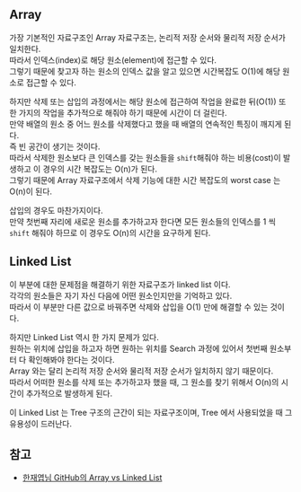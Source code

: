 ## Array
가장 기본적인 자료구조인 Array 자료구조는, 논리적 저장 순서와 물리적 저장 순서가 일치한다.    
따라서 인덱스(index)로 해당 원소(element)에 접근할 수 있다.   
그렇기 때문에 찾고자 하는 원소의 인덱스 값을 알고 있으면 시간복잡도 O(1)에 해당 원소로 접근할 수 있다.   

하지만 삭제 또는 삽입의 과정에서는 해당 원소에 접근하여 작업을 완료한 뒤(O(1)) 또 한 가지의 작업을 추가적으로 해줘야 하기 때문에 시간이 더 걸린다.    
만약 배열의 원소 중 어느 원소를 삭제했다고 했을 때 배열의 연속적인 특징이 깨지게 된다.   
즉 빈 공간이 생기는 것이다.   
따라서 삭제한 원소보다 큰 인덱스를 갖는 원소들을 ```shift```해줘야 하는 비용(cost)이 발생하고 이 경우의 시간 복잡도는 O(n)가 된다.   
그렇기 때문에 Array 자료구조에서 삭제 기능에 대한 시간 복잡도의 worst case 는 O(n)이 된다.

삽입의 경우도 마찬가지이다.   
만약 첫번째 자리에 새로운 원소를 추가하고자 한다면 모든 원소들의 인덱스를 1 씩 ```shift``` 해줘야 하므로 이 경우도 O(n)의 시간을 요구하게 된다.

## Linked List
이 부분에 대한 문제점을 해결하기 위한 자료구조가 linked list 이다.   
각각의 원소들은 자기 자신 다음에 어떤 원소인지만을 기억하고 있다.   
따라서 이 부분만 다른 값으로 바꿔주면 삭제와 삽입을 O(1) 만에 해결할 수 있는 것이다.   

하지만 Linked List 역시 한 가지 문제가 있다.   
원하는 위치에 삽입을 하고자 하면 원하는 위치를 Search 과정에 있어서 첫번째 원소부터 다 확인해봐야 한다는 것이다.   
Array 와는 달리 논리적 저장 순서와 물리적 저장 순서가 일치하지 않기 때문이다.   
따라서 어떠한 원소를 삭제 또는 추가하고자 했을 때, 그 원소를 찾기 위해서 O(n)의 시간이 추가적으로 발생하게 된다.   

이 Linked List 는 Tree 구조의 근간이 되는 자료구조이며, Tree 에서 사용되었을 때 그 유용성이 드러난다.

## 참고
* [한재엽님 GitHub의 Array vs Linked List](https://github.com/JaeYeopHan/Interview_Question_for_Beginner/tree/master/DataStructure#array-vs-linked-list)
